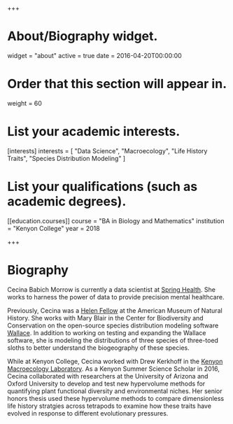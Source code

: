 +++
# About/Biography widget.
widget = "about"
active = true
date = 2016-04-20T00:00:00

# Order that this section will appear in.
weight = 60

# List your academic interests.
[interests]
  interests = [
    "Data Science",
    "Macroecology",
    "Life History Traits",
    "Species Distribution Modeling"
  ]

# List your qualifications (such as academic degrees).
[[education.courses]]
  course = "BA in Biology and Mathematics"
  institution = "Kenyon College"
  year = 2018

 
+++

# Biography

Cecina Babich Morrow is currently a data scientist at [Spring Health](https://www.springhealth.com/). She works to harness the power of data to provide precision mental healthcare.

Previously, Cecina was a [Helen Fellow](https://www.amnh.org/learn-teach/higher-education/helen-fellowship) at the American Museum of Natural History. She works with Mary Blair in the Center for Biodiversity and Conservation on the open-source species distribution modeling software [Wallace](https://wallaceecomod.github.io/). In addition to working on testing and expanding the Wallace software, she is modeling the distributions of three species of three-toed sloths to better understand the biogeography of these species.

While at Kenyon College, Cecina worked with Drew Kerkhoff in the [Kenyon Macroecology Laboratory](https://kerkhofflab.org/). As a Kenyon Summer Science Scholar in 2016, Cecina collaborated with researchers at the University of Arizona and Oxford University to develop and test new hypervolume methods for quantifying plant functional diversity and environmental niches. Her senior honors thesis used these hypervolume methods to compare dimensionless life history stratgies across tetrapods to examine how these traits have evolved in response to different evolutionary pressures.
